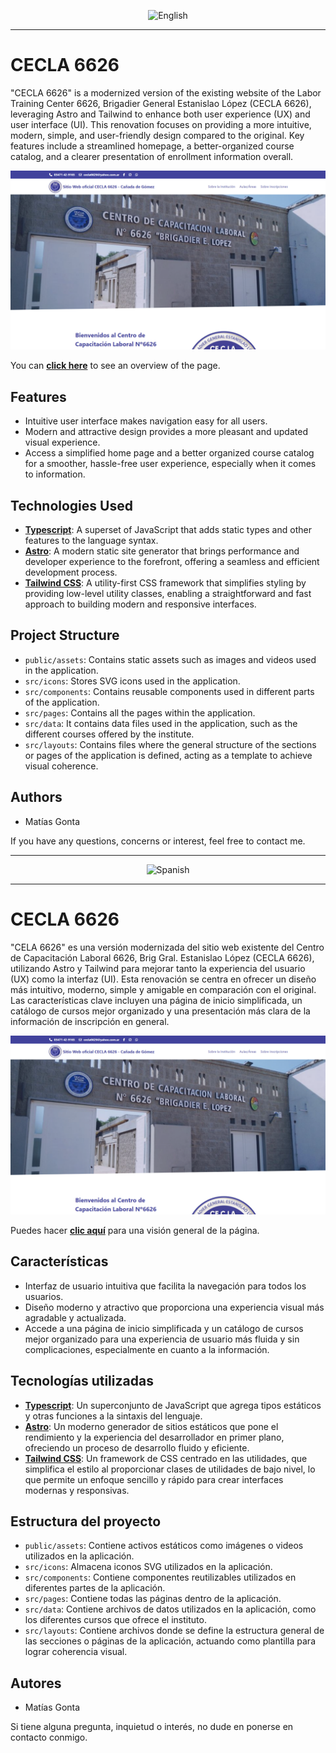 <p align="center">
  <img src="https://upload.wikimedia.org/wikipedia/en/thumb/a/ae/Flag_of_the_United_Kingdom.svg/2560px-Flag_of_the_United_Kingdom.svg.png" alt="English" width="100px" />
</p>

---

# CECLA 6626

"CECLA 6626" is a modernized version of the existing website of the Labor Training Center 6626, Brigadier General Estanislao López (CECLA 6626), leveraging Astro and Tailwind to enhance both user experience (UX) and user interface (UI). This renovation focuses on providing a more intuitive, modern, simple, and user-friendly design compared to the original. Key features include a streamlined homepage, a better-organized course catalog, and a clearer presentation of enrollment information overall.

![CECLA6626](./CECLA6626-preview.png)

You can <a href="https://www.youtube.com/watch?v=JaWBVzGBzH8" target="_blank">**click here**</a> to see an overview of the page.

## Features

- Intuitive user interface makes navigation easy for all users.
- Modern and attractive design provides a more pleasant and updated visual experience.
- Access a simplified home page and a better organized course catalog for a smoother, hassle-free user experience, especially when it comes to information.

## Technologies Used

- <a href="https://www.typescriptlang.org/docs/" target="_blank">**Typescript**</a>: A superset of JavaScript that adds static types and other features to the language syntax.
- <a href="https://astro.build/" target="_blank">**Astro**</a>: A modern static site generator that brings performance and developer experience to the forefront, offering a seamless and efficient development process.
- <a href="https://tailwindcss.com/" target="_blank">**Tailwind CSS**</a>: A utility-first CSS framework that simplifies styling by providing low-level utility classes, enabling a straightforward and fast approach to building modern and responsive interfaces.

## Project Structure

- `public/assets`: Contains static assets such as images and videos used in the application.
- `src/icons`: Stores SVG icons used in the application.
- `src/components`: Contains reusable components used in different parts of the application.
- `src/pages`: Contains all the pages within the application.
- `src/data`: It contains data files used in the application, such as the different courses offered by the institute.
- `src/layouts`: Contains files where the general structure of the sections or pages of the application is defined, acting as a template to achieve visual coherence.

## Authors

- Matías Gonta

If you have any questions, concerns or interest, feel free to contact me.

---

<p align="center">
  <img src="https://upload.wikimedia.org/wikipedia/commons/thumb/9/9a/Flag_of_Spain.svg/2560px-Flag_of_Spain.svg.png" alt="Spanish" width="100px" />
</p>

---

# CECLA 6626

"CELA 6626" es una versión modernizada del sitio web existente del Centro de Capacitación Laboral 6626, Brig Gral. Estanislao López (CECLA 6626), utilizando Astro y Tailwind para mejorar tanto la experiencia del usuario (UX) como la interfaz (UI). Esta renovación se centra en ofrecer un diseño más intuitivo, moderno, simple y amigable en comparación con el original. Las características clave incluyen una página de inicio simplificada, un catálogo de cursos mejor organizado y una presentación más clara de la información de inscripción en general.

![CECLA6626](./CECLA6626-preview.png)

Puedes hacer <a href="https://www.youtube.com/watch?v=JaWBVzGBzH8" target="_blank">**clic aquí**</a> para una visión general de la página.

## Características

- Interfaz de usuario intuitiva que facilita la navegación para todos los usuarios.
- Diseño moderno y atractivo que proporciona una experiencia visual más agradable y actualizada.
- Accede a una página de inicio simplificada y un catálogo de cursos mejor organizado para una experiencia de usuario más fluida y sin complicaciones, especialmente en cuanto a la información.

## Tecnologías utilizadas

- <a href="https://www.typescriptlang.org/docs/" target="_blank">**Typescript**</a>: Un superconjunto de JavaScript que agrega tipos estáticos y otras funciones a la sintaxis del lenguaje.
- <a href="https://astro.build/" target="_blank">**Astro**</a>: Un moderno generador de sitios estáticos que pone el rendimiento y la experiencia del desarrollador en primer plano, ofreciendo un proceso de desarrollo fluido y eficiente.
- <a href="https://tailwindcss.com/" target="_blank">**Tailwind CSS**</a>: Un framework de CSS centrado en las utilidades, que simplifica el estilo al proporcionar clases de utilidades de bajo nivel, lo que permite un enfoque sencillo y rápido para crear interfaces modernas y responsivas.

## Estructura del proyecto

- `public/assets`: Contiene activos estáticos como imágenes o videos utilizados en la aplicación.
- `src/icons`: Almacena iconos SVG utilizados en la aplicación.
- `src/components`: Contiene componentes reutilizables utilizados en diferentes partes de la aplicación.
- `src/pages`: Contiene todas las páginas dentro de la aplicación.
- `src/data`: Contiene archivos de datos utilizados en la aplicación, como los diferentes cursos que ofrece el instituto.
- `src/layouts`: Contiene archivos donde se define la estructura general de las secciones o páginas de la aplicación, actuando como plantilla para lograr coherencia visual.

## Autores

- Matías Gonta

Si tiene alguna pregunta, inquietud o interés, no dude en ponerse en contacto conmigo.
